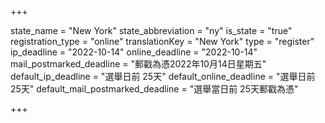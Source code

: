 +++

state_name = "New York"
state_abbreviation = "ny"
is_state = "true"
registration_type = "online"
translationKey = "New York"
type = "register"
ip_deadline = "2022-10-14"
online_deadline = "2022-10-14"
mail_postmarked_deadline = "郵戳為憑2022年10月14日星期五"
default_ip_deadline = "選舉日前 25天"
default_online_deadline = "選舉日前 25天"
default_mail_postmarked_deadline = "選舉當日前 25天郵戳為憑"

+++